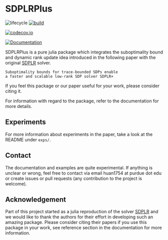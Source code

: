# SDPLRPlus

<!-- Tidyverse lifecycle badges, see https://www.tidyverse.org/lifecycle/ Uncomment or delete as needed. -->
![lifecycle](https://img.shields.io/badge/lifecycle-experimental-orange.svg)<!--
![lifecycle](https://img.shields.io/badge/lifecycle-maturing-blue.svg)
![lifecycle](https://img.shields.io/badge/lifecycle-stable-green.svg)
![lifecycle](https://img.shields.io/badge/lifecycle-retired-orange.svg)
![lifecycle](https://img.shields.io/badge/lifecycle-archived-red.svg)
![lifecycle](https://img.shields.io/badge/lifecycle-dormant-blue.svg) -->
[![build](https://github.com/luotuoqingshan/SDPLRPlus.jl/workflows/CI/badge.svg)](https://github.com/luotuoqingshan/SDPLRPlus.jl/actions?query=workflow%3ACI)
<!-- travis-ci.com badge, uncomment or delete as needed, depending on whether you are using that service. -->
<!-- [![Build Status](https://travis-ci.com/luotuoqingshan/SDPLRPlus.jl.svg?branch=master)](https://travis-ci.com/luotuoqingshan/SDPLRPlus.jl) -->
<!-- Coverage badge on codecov.io, which is used by default. -->
[![codecov.io](http://codecov.io/github/luotuoqingshan/SDPLRPlus.jl/coverage.svg?branch=master)](http://codecov.io/github/luotuoqingshan/SDPLRPlus.jl?branch=master)
<!-- Documentation -- uncomment or delete as needed -->
<!--
[![Documentation](https://img.shields.io/badge/docs-stable-blue.svg)](https://luotuoqingshan.github.io/SDPLRPlus.jl/stable)
-->
[![Documentation](https://img.shields.io/badge/docs-dev-blue.svg)](https://luotuoqingshan.github.io/SDPLRPlus.jl/dev)
<!-- Aqua badge, see test/runtests.jl -->
<!-- [![Aqua QA](https://raw.githubusercontent.com/JuliaTesting/Aqua.jl/master/badge.svg)](https://github.com/JuliaTesting/Aqua.jl) -->

SDPLRPlus is a pure julia package which integrates the suboptimality bound and dynamic rank update idea introduced in the following paper with the original [SDPLR](https://sburer.github.io/projects.html) solver.  
```
Suboptimality bounds for trace-bounded SDPs enable
a faster and scalable low-rank SDP solver SDPLR+
```
If you feel this package or our paper useful for your work, please consider citing it. 

For information with regard to the package, refer to the documentation for more details.  

## Experiments 
For more information about experiments in the paper, 
take a look at the README under `exps/`. 

## Contact
The documentation and examples are quite experimental. If anything is unclear or wrong, feel free to contact via email huan1754 at purdue dot edu or create issues or pull requests (any contribution to the project is welcome).

## Acknowledgement
Part of this project started as a julia reproduction of 
the solver [SDPLR](https://sburer.github.io/projects.html) and we would like to thank the authors for their effort in developing such an amazing package. Please consider citing their papers if you use 
this package in your work, see reference section
in the documentation for more information.